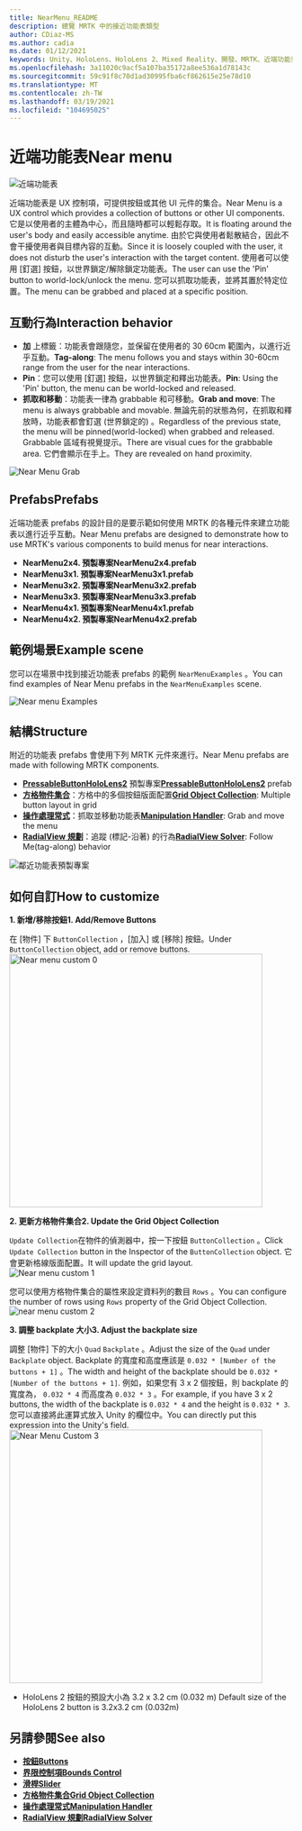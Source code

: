 ```yaml
---
title: NearMenu_README
description: 總覽 MRTK 中的接近功能表類型
author: CDiaz-MS
ms.author: cadia
ms.date: 01/12/2021
keywords: Unity、HoloLens、HoloLens 2、Mixed Reality、開發、MRTK、近端功能表、
ms.openlocfilehash: 3a11020c9acf5a107ba35172a8ee536a1d78143c
ms.sourcegitcommit: 59c91f8c70d1ad30995fba6cf862615e25e78d10
ms.translationtype: MT
ms.contentlocale: zh-TW
ms.lasthandoff: 03/19/2021
ms.locfileid: "104695025"
---
```

# <a name="near-menu"></a><span data-ttu-id="da562-104">近端功能表</span><span class="sxs-lookup"><span data-stu-id="da562-104">Near menu</span></span>

![近端功能表](Images/NearMenu/MRTK_UX_NearMenu.png)

<span data-ttu-id="da562-106">近端功能表是 UX 控制項，可提供按鈕或其他 UI 元件的集合。</span><span class="sxs-lookup"><span data-stu-id="da562-106">Near Menu is a UX control which provides a collection of buttons or other UI components.</span></span> <span data-ttu-id="da562-107">它是以使用者的主體為中心，而且隨時都可以輕鬆存取。</span><span class="sxs-lookup"><span data-stu-id="da562-107">It is floating around the user's body and easily accessible anytime.</span></span> <span data-ttu-id="da562-108">由於它與使用者鬆散結合，因此不會干擾使用者與目標內容的互動。</span><span class="sxs-lookup"><span data-stu-id="da562-108">Since it is loosely coupled with the user, it does not disturb the user's interaction with the target content.</span></span> <span data-ttu-id="da562-109">使用者可以使用 [釘選] 按鈕，以世界鎖定/解除鎖定功能表。</span><span class="sxs-lookup"><span data-stu-id="da562-109">The user can use the 'Pin' button to world-lock/unlock the menu.</span></span> <span data-ttu-id="da562-110">您可以抓取功能表，並將其置於特定位置。</span><span class="sxs-lookup"><span data-stu-id="da562-110">The menu can be grabbed and placed at a specific position.</span></span>

## <a name="interaction-behavior"></a><span data-ttu-id="da562-111">互動行為</span><span class="sxs-lookup"><span data-stu-id="da562-111">Interaction behavior</span></span>

- <span data-ttu-id="da562-112">**加** 上標籤：功能表會跟隨您，並保留在使用者的 30 60cm 範圍內，以進行近乎互動。</span><span class="sxs-lookup"><span data-stu-id="da562-112">**Tag-along**: The menu follows you and stays within 30-60cm range from the user for the near interactions.</span></span>
- <span data-ttu-id="da562-113">**Pin**：您可以使用 [釘選] 按鈕，以世界鎖定和釋出功能表。</span><span class="sxs-lookup"><span data-stu-id="da562-113">**Pin**: Using the 'Pin' button, the menu can be world-locked and released.</span></span>
- <span data-ttu-id="da562-114">**抓取和移動**：功能表一律為 grabbable 和可移動。</span><span class="sxs-lookup"><span data-stu-id="da562-114">**Grab and move**: The menu is always grabbable and movable.</span></span> <span data-ttu-id="da562-115">無論先前的狀態為何，在抓取和釋放時，功能表都會釘選 (世界鎖定的) 。</span><span class="sxs-lookup"><span data-stu-id="da562-115">Regardless of the previous state, the menu will be pinned(world-locked) when grabbed and released.</span></span> <span data-ttu-id="da562-116">Grabbable 區域有視覺提示。</span><span class="sxs-lookup"><span data-stu-id="da562-116">There are visual cues for the grabbable area.</span></span> <span data-ttu-id="da562-117">它們會顯示在手上。</span><span class="sxs-lookup"><span data-stu-id="da562-117">They are revealed on hand proximity.</span></span>

<img src="Images/NearMenu/MRTK_UX_NearMenu_Grab.png" alt="Near Menu Grab">

## <a name="prefabs"></a><span data-ttu-id="da562-118">Prefabs</span><span class="sxs-lookup"><span data-stu-id="da562-118">Prefabs</span></span>

<span data-ttu-id="da562-119">近端功能表 prefabs 的設計目的是要示範如何使用 MRTK 的各種元件來建立功能表以進行近乎互動。</span><span class="sxs-lookup"><span data-stu-id="da562-119">Near Menu prefabs are designed to demonstrate how to use MRTK's various components to build menus for near interactions.</span></span>

- <span data-ttu-id="da562-120">**NearMenu2x4. 預製專案**</span><span class="sxs-lookup"><span data-stu-id="da562-120">**NearMenu2x4.prefab**</span></span>
- <span data-ttu-id="da562-121">**NearMenu3x1. 預製專案**</span><span class="sxs-lookup"><span data-stu-id="da562-121">**NearMenu3x1.prefab**</span></span>
- <span data-ttu-id="da562-122">**NearMenu3x2. 預製專案**</span><span class="sxs-lookup"><span data-stu-id="da562-122">**NearMenu3x2.prefab**</span></span>
- <span data-ttu-id="da562-123">**NearMenu3x3. 預製專案**</span><span class="sxs-lookup"><span data-stu-id="da562-123">**NearMenu3x3.prefab**</span></span>
- <span data-ttu-id="da562-124">**NearMenu4x1. 預製專案**</span><span class="sxs-lookup"><span data-stu-id="da562-124">**NearMenu4x1.prefab**</span></span>
- <span data-ttu-id="da562-125">**NearMenu4x2. 預製專案**</span><span class="sxs-lookup"><span data-stu-id="da562-125">**NearMenu4x2.prefab**</span></span>

## <a name="example-scene"></a><span data-ttu-id="da562-126">範例場景</span><span class="sxs-lookup"><span data-stu-id="da562-126">Example scene</span></span>

<span data-ttu-id="da562-127">您可以在場景中找到接近功能表 prefabs 的範例 `NearMenuExamples` 。</span><span class="sxs-lookup"><span data-stu-id="da562-127">You can find examples of Near Menu prefabs in the `NearMenuExamples` scene.</span></span>

<img src="Images/NearMenu/MRTK_UX_NearMenu_Examples.png" alt="Near menu Examples">

## <a name="structure"></a><span data-ttu-id="da562-128">結構</span><span class="sxs-lookup"><span data-stu-id="da562-128">Structure</span></span>

<span data-ttu-id="da562-129">附近的功能表 prefabs 會使用下列 MRTK 元件來進行。</span><span class="sxs-lookup"><span data-stu-id="da562-129">Near Menu prefabs are made with following MRTK components.</span></span>

- <span data-ttu-id="da562-130">[**PressableButtonHoloLens2**](README_Button.md) 預製專案</span><span class="sxs-lookup"><span data-stu-id="da562-130">[**PressableButtonHoloLens2**](README_Button.md) prefab</span></span>
- <span data-ttu-id="da562-131">[**方格物件集合**](README_ObjectCollection.md)：方格中的多個按鈕版面配置</span><span class="sxs-lookup"><span data-stu-id="da562-131">[**Grid Object Collection**](README_ObjectCollection.md): Multiple button layout in grid</span></span>
- <span data-ttu-id="da562-132">[**操作處理常式**](README_ManipulationHandler.md)：抓取並移動功能表</span><span class="sxs-lookup"><span data-stu-id="da562-132">[**Manipulation Handler**](README_ManipulationHandler.md): Grab and move the menu</span></span>
- <span data-ttu-id="da562-133">[**RadialView 規劃**](README_Solver.md)：追蹤 (標記-沿著) 的行為</span><span class="sxs-lookup"><span data-stu-id="da562-133">[**RadialView Solver**](README_Solver.md): Follow Me(tag-along) behavior</span></span>

![鄰近功能表預製專案](Images/NearMenu/MRTK_UX_NearMenu_Structure.png)

## <a name="how-to-customize"></a><span data-ttu-id="da562-135">如何自訂</span><span class="sxs-lookup"><span data-stu-id="da562-135">How to customize</span></span>

<span data-ttu-id="da562-136">**1. 新增/移除按鈕**</span><span class="sxs-lookup"><span data-stu-id="da562-136">**1. Add/Remove Buttons**</span></span>

<span data-ttu-id="da562-137">在 [物件] 下 `ButtonCollection` ，[加入] 或 [移除] 按鈕。</span><span class="sxs-lookup"><span data-stu-id="da562-137">Under `ButtonCollection` object, add or remove buttons.</span></span>  
<img src="Images/NearMenu/MRTK_UX_NearMenu_Custom0.png" width="450" alt="Near menu custom 0">

<span data-ttu-id="da562-138">**2. 更新方格物件集合**</span><span class="sxs-lookup"><span data-stu-id="da562-138">**2. Update the Grid Object Collection**</span></span>

<span data-ttu-id="da562-139">`Update Collection`在物件的偵測器中，按一下按鈕 `ButtonCollection` 。</span><span class="sxs-lookup"><span data-stu-id="da562-139">Click `Update Collection` button in the Inspector of the `ButtonCollection` object.</span></span> <span data-ttu-id="da562-140">它會更新格線版面配置。</span><span class="sxs-lookup"><span data-stu-id="da562-140">It will update the grid layout.</span></span>  
<img src="Images/NearMenu/MRTK_UX_NearMenu_Custom1.png" alt="Near menu custom 1">

<span data-ttu-id="da562-141">您可以使用方格物件集合的屬性來設定資料列的數目 `Rows` 。</span><span class="sxs-lookup"><span data-stu-id="da562-141">You can configure the number of rows using `Rows` property of the Grid Object Collection.</span></span>  
<img src="Images/NearMenu/MRTK_UX_NearMenu_Custom2.png" alt="near menu custom 2">

<span data-ttu-id="da562-142">**3. 調整 backplate 大小**</span><span class="sxs-lookup"><span data-stu-id="da562-142">**3. Adjust the backplate size**</span></span>

<span data-ttu-id="da562-143">調整 [物件] 下的大小 `Quad` `Backplate` 。</span><span class="sxs-lookup"><span data-stu-id="da562-143">Adjust the size of the `Quad` under `Backplate` object.</span></span> <span data-ttu-id="da562-144">Backplate 的寬度和高度應該是 `0.032 * [Number of the buttons + 1]` 。</span><span class="sxs-lookup"><span data-stu-id="da562-144">The width and height of the backplate should be `0.032 * [Number of the buttons + 1]`.</span></span> <span data-ttu-id="da562-145">例如，如果您有 3 x 2 個按鈕，則 backplate 的寬度為， `0.032 * 4` 而高度為 `0.032 * 3` 。</span><span class="sxs-lookup"><span data-stu-id="da562-145">For example, if you have 3 x 2 buttons, the width of the backplate is `0.032 * 4` and the height is `0.032 * 3`.</span></span> <span data-ttu-id="da562-146">您可以直接將此運算式放入 Unity 的欄位中。</span><span class="sxs-lookup"><span data-stu-id="da562-146">You can directly put this expression into the Unity's field.</span></span>  
<img src="Images/NearMenu/MRTK_UX_NearMenu_Custom3.png" width="450" alt="Near Menu Custom 3">

- <span data-ttu-id="da562-147">HoloLens 2 按鈕的預設大小為 3.2 x 3.2 cm (0.032 m) </span><span class="sxs-lookup"><span data-stu-id="da562-147">Default size of the HoloLens 2 button is 3.2x3.2 cm (0.032m)</span></span>

## <a name="see-also"></a><span data-ttu-id="da562-148">另請參閱</span><span class="sxs-lookup"><span data-stu-id="da562-148">See also</span></span>

- [<span data-ttu-id="da562-149">**按鈕**</span><span class="sxs-lookup"><span data-stu-id="da562-149">**Buttons**</span></span>](README_Button.md)
- [<span data-ttu-id="da562-150">**界限控制項**</span><span class="sxs-lookup"><span data-stu-id="da562-150">**Bounds Control**</span></span>](README_BoundsControl.md)
- [<span data-ttu-id="da562-151">**滑桿**</span><span class="sxs-lookup"><span data-stu-id="da562-151">**Slider**</span></span>](README_Sliders.md)
- [<span data-ttu-id="da562-152">**方格物件集合**</span><span class="sxs-lookup"><span data-stu-id="da562-152">**Grid Object Collection**</span></span>](README_ObjectCollection.md)
- [<span data-ttu-id="da562-153">**操作處理常式**</span><span class="sxs-lookup"><span data-stu-id="da562-153">**Manipulation Handler**</span></span>](README_ManipulationHandler.md)
- [<span data-ttu-id="da562-154">**RadialView 規劃**</span><span class="sxs-lookup"><span data-stu-id="da562-154">**RadialView Solver**</span></span>](README_Solver.md)

